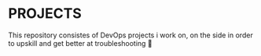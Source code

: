 # PROJECTS

This repository consistes of DevOps projects i work on, on the side in order to upskill and get better at troubleshooting 🌱


